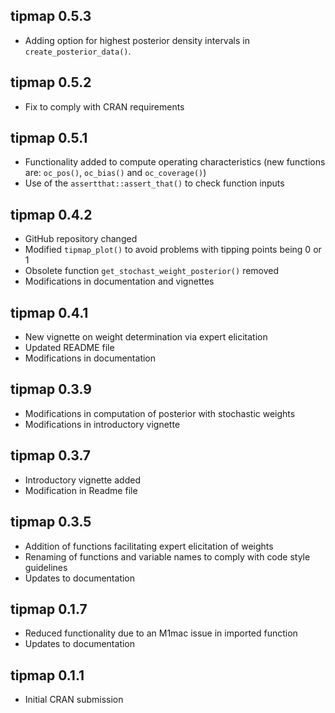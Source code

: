 ## tipmap 0.5.3

* Adding option for highest posterior density intervals in `create_posterior_data()`.

## tipmap 0.5.2

* Fix to comply with CRAN requirements

## tipmap 0.5.1

* Functionality added to compute operating characteristics (new functions are: `oc_pos()`, `oc_bias()` and `oc_coverage()`)
* Use of the `assertthat::assert_that()` to check function inputs

## tipmap 0.4.2

* GitHub repository changed 
* Modified `tipmap_plot()` to avoid problems with tipping points being 0 or 1
* Obsolete function `get_stochast_weight_posterior()` removed
* Modifications in documentation and vignettes

## tipmap 0.4.1

* New vignette on weight determination via expert elicitation 
* Updated README file
* Modifications in documentation

## tipmap 0.3.9

* Modifications in computation of posterior with stochastic weights
* Modifications in introductory vignette

## tipmap 0.3.7

* Introductory vignette added
* Modification in Readme file

## tipmap 0.3.5

* Addition of functions facilitating expert elicitation of weights
* Renaming of functions and variable names to comply with code style guidelines
* Updates to documentation

## tipmap 0.1.7

* Reduced functionality due to an M1mac issue in imported function
* Updates to documentation

## tipmap 0.1.1

* Initial CRAN submission
